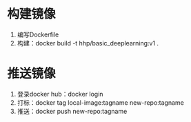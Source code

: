 
# 构建镜像
1. 编写Dockerfile
2. 构建：docker build -t hhp/basic_deeplearning:v1 .

# 推送镜像
1. 登录docker hub：docker login
2. 打标：docker tag local-image:tagname new-repo:tagname
3. 推送：docker push new-repo:tagname

